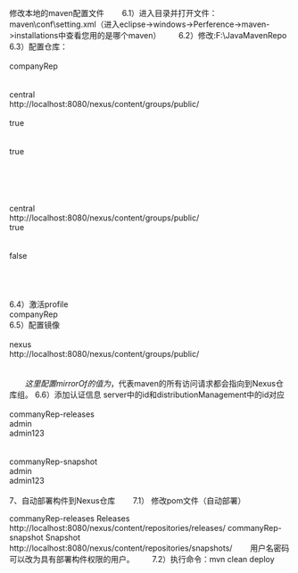 修改本地的maven配置文件
　　6.1）进入目录并打开文件：maven\conf\setting.xml（进入eclipse->windows->Perference->maven->installations中查看您用的是哪个maven）
　　6.2）修改:<localRepository>F:\JavaMavenRepo</localRepository>
　　6.3）配置仓库：
<profiles>   
    <profile>   
      <id>companyRep</id>   
      <repositories>   
            <repository>   
                <id>central</id>                                      
                <url>http://localhost:8080/nexus/content/groups/public/</url>        
                <releases>   
                    <enabled>true</enabled>   
                </releases>   
                <snapshots>   
                    <enabled>true</enabled>   
                </snapshots>   
            </repository>   
        </repositories>      
         <pluginRepositories>   
            <pluginRepository>   
              <id>central</id>   
              <url>http://localhost:8080/nexus/content/groups/public/</url>
              <releases>   
                <enabled>true</enabled>   
              </releases>   
              <snapshots>   
                <enabled>false</enabled>   
              </snapshots>   
            </pluginRepository>   
        </pluginRepositories>   
    </profile>   
</profiles>
6.4）激活profile
<activeProfiles>   
    <activeProfile>companyRep</activeProfile>   
</activeProfiles> 
6.5）配置镜像
<mirrors>   
    <mirror>      
     <id>nexus</id>       
     <url>http://localhost:8080/nexus/content/groups/public/</url>      
     <mirrorOf>*</mirrorOf>      
   </mirror>   
 </mirrors>
　　这里配置mirrorOf的值为*，代表maven的所有访问请求都会指向到Nexus仓库组。
6.6）添加认证信息
server中的id和distributionManagement中的id对应
<servers>   
     <server>   
      <id>commanyRep-releases</id>   
      <username>admin</username>   
      <password>admin123</password>   
    </server>   
    <server>   
      <id>commanyRep-snapshot</id>   
      <username>admin</username>   
      <password>admin123</password>   
    </server>   
</servers>
7、自动部署构件到Nexus仓库
　　7.1） 修改pom文件（自动部署）

<distributionManagement>   
       <repository>   
           <id>commanyRep-releases</id>   
            <name>Releases</name>
           <url>http://localhost:8080/nexus/content/repositories/releases/</url>   
       </repository>   
       <snapshotRepository>   
           <id>commanyRep-snapshot</id>   
           <name>Snapshot</name>
           <url>http://localhost:8080/nexus/content/repositories/snapshots/</url>   
       </snapshotRepository>   
  </distributionManagement>
　　用户名密码可以改为具有部署构件权限的用户。
　　7.2）执行命令：mvn clean deploy
